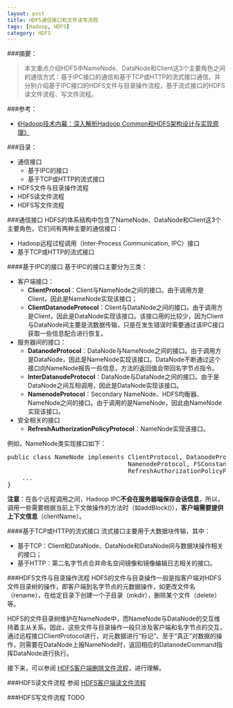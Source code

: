 ```yaml
---
layout: post
title: HDFS通信接口和文件读写流程
tags: [Hadoop, HDFS]
category: HDFS
---
```


###摘要：
> 本文重点介绍HDFS中NameNode、DataNode和Client这3个主要角色之间的通信方式：基于IPC接口的通信和基于TCP或HTTP的流式接口通信。并分别介绍基于IPC接口的HDFS文件与目录操作流程，基于流式接口的HDFS读文件流程、写文件流程。

###参考：
* <a href="http://book.douban.com/subject/24294210/" target="_blank">《Hadoop技术内幕：深入解析Hadoop Common和HDFS架构设计与实现原理》</a>

###目录：
* 通信接口
	* 基于IPC的接口
	* 基于TCP或HTTP的流式接口
* HDFS文件与目录操作流程
* HDFS读文件流程
* HDFS写文件流程

###通信接口
HDFS的体系结构中包含了NameNode、DataNode和Client这3个主要角色，它们间有两种主要的通信接口：

* Hadoop远程过程调用（Inter-Process Communication, IPC）接口
* 基于TCP或HTTP的流式接口

####基于IPC的接口
基于IPC的接口主要分为三类：

* 客户端接口：
	* **ClientProtocol**：Client与NameNode之间的接口。由于调用方是Client，因此是NameNode实现该接口；
	* **ClientDatanodeProtocol**：Client与DataNode之间的接口。由于调用方是Client，因此是DataNode实现该接口。该接口用的比较少，因为Client与DataNode间主要是流数据传输，只是在发生错误时需要通过该IPC接口获取一些信息配合进行恢复。
* 服务器间的接口：
	* **DatanodeProtocol**：DataNode与NameNode之间的接口。由于调用方是DataNode，因此是NameNode实现该接口。DataNode不断通过这个接口向NameNode报告一些信息，方法的返回值会带回名字节点指令。
	* **InterDatanodeProtocol**：DataNode与DataNode之间的接口。由于是DataNode之间互相调用，因此是DataNode实现该接口。
	* **NamenodeProtocol**：Secondary NameNode、HDFS均衡器、NameNode之间的接口。由于调用的是NameNode，因此由NameNode实现该接口。
* 安全相关的接口
	* **RefreshAuthorizationPolicyProtocol**：NameNode实现该接口。

例如，NameNode类实现接口如下：
<pre>
public class NameNode implements ClientProtocol, DatanodeProtocol,
                                 NamenodeProtocol, FSConstants,
                                 RefreshAuthorizationPolicyProtocol {
	...
}
</pre>

**注意**：在各个远程调用之间，Hadoop IPC**不会在服务器端保存会话信息**，所以，调用一些需要根据当前上下文做操作的方法时（如addBlock()），**客户端需要提供上下文信息**（clientName）。

####基于TCP或HTTP的流式接口
流式接口主要用于大数据块传输，其中：

* 基于TCP：Client和DataNode、DataNode和DataNode间与数据块操作相关的接口；
* 基于HTTP：第二名字节点合并命名空间镜像和镜像编辑日志相关的接口。

###HDFS文件与目录操作流程
HDFS的文件与目录操作一般是指客户端对HDFS文件目录树的操作，即客户端到名字节点的元数据操作，如更改文件名（rename），在给定目录下创建一个子目录（mkdir），删除某个文件（delete）等。

HDFS的文件目录树维护在NameNode中，而NameNode与DataNode的交互维持着主从关系。因此，这些文件与目录操作一般只涉及客户端和名字节点的交互，通过远程接口ClientProtocol进行，对元数据进行“标记”，至于“真正”对数据的操作，则需要在DataNode上报NameNode时，返回相应的DatanodeCommand指挥DataNode进行执行。

接下来，可以参阅 <a href="/hdfs/2014/03/05/client-delete-file-process-in-hdfs.html" target="_blank">HDFS客户端删除文件流程</a>，进行理解。

###HDFS读文件流程
参阅 <a href="/hdfs/2014/03/11/client-read-file-process-in-hdfs.html" target="_blank">HDFS客户端读文件流程</a>

###HDFS写文件流程
TODO
